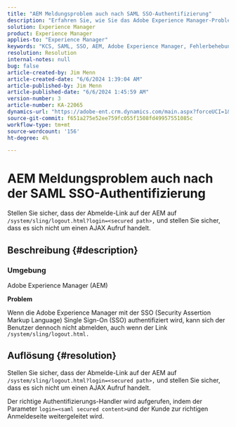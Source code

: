 ```yaml
---
title: "AEM Meldungsproblem auch nach SAML SSO-Authentifizierung"
description: "Erfahren Sie, wie Sie das Adobe Experience Manager-Problem lösen können, bei dem sich der Benutzer nicht abmelden kann, obwohl der Link - /system/sling/logout.html ist."
solution: Experience Manager
product: Experience Manager
applies-to: "Experience Manager"
keywords: "KCS, SAML, SSO, AEM, Adobe Experience Manager, Fehlerbehebung, Security Assertion Markup Language, Single Sign-On"
resolution: Resolution
internal-notes: null
bug: false
article-created-by: Jim Menn
article-created-date: "6/6/2024 1:39:04 AM"
article-published-by: Jim Menn
article-published-date: "6/6/2024 1:45:59 AM"
version-number: 3
article-number: KA-22065
dynamics-url: "https://adobe-ent.crm.dynamics.com/main.aspx?forceUCI=1&pagetype=entityrecord&etn=knowledgearticle&id=c88ca88b-a523-ef11-840b-6045bd006268"
source-git-commit: f651a275e52ee759fc055f1508fd49957551085c
workflow-type: tm+mt
source-wordcount: '156'
ht-degree: 4%

---
```


# AEM Meldungsproblem auch nach der SAML SSO-Authentifizierung


Stellen Sie sicher, dass der Abmelde-Link auf der AEM auf `/system/sling/logout.html?login=<secured path>,` und stellen Sie sicher, dass es sich nicht um einen AJAX Aufruf handelt.

## Beschreibung {#description}


### <b>Umgebung</b>

Adobe Experience Manager (AEM)

<b>Problem</b>

Wenn die Adobe Experience Manager mit der SSO (Security Assertion Markup Language) Single Sign-On (SSO) authentifiziert wird, kann sich der Benutzer dennoch nicht abmelden, auch wenn der Link `/system/sling/logout.html.`


## Auflösung {#resolution}


Stellen Sie sicher, dass der Abmelde-Link auf der AEM auf `/system/sling/logout.html?login=<secured path>,` und stellen Sie sicher, dass es sich nicht um einen AJAX Aufruf handelt.

Der richtige Authentifizierungs-Handler wird aufgerufen, indem der Parameter `login=<saml secured content>`und der Kunde zur richtigen Anmeldeseite weitergeleitet wird.
